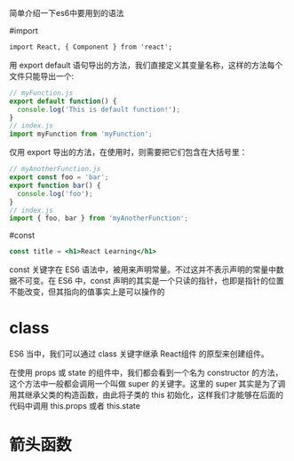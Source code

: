 简单介绍一下es6中要用到的语法

#import

```markdown
import React, { Component } from 'react';
```

用 export default 语句导出的方法，我们直接定义其变量名称，这样的方法每个文件只能导出一个:

```jsx harmony
// myFunction.js
export default function() {
  console.log('This is default function!');
}
// index.js
import myFunction from 'myFunction';
```

仅用 export 导出的方法，在使用时，则需要把它们包含在大括号里：

```jsx harmony
// myAnotherFunction.js
export const foo = 'bar';
export function bar() {
  console.log('foo');
}
// index.js
import { foo, bar } from 'myAnotherFunction';
```

#const

```jsx harmony
const title = <h1>React Learning</h1>
```

const 关键字在 ES6 语法中，被用来声明常量。不过这并不表示声明的常量中数据不可变。在 ES6 中，const 声明的其实是一个只读的指针，也即是指针的位置不能改变，但其指向的值事实上是可以操作的

# class

ES6 当中，我们可以通过 class 关键字继承 React组件 的原型来创建组件。

在使用 props 或 state 的组件中，我们都会看到一个名为 constructor 的方法，这个方法中一般都会调用一个叫做 super 的关键字。这里的 super 其实是为了调用其继承父类的构造函数，由此将子类的 this 初始化，这样我们才能够在后面的代码中调用 this.props 或者 this.state

# 箭头函数


